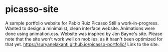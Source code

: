 # picasso-site
A sample portfolio website for Pablo Ruiz Picasso
Still a work-in-progress.
Wanted to design a minimalist, clean interface website.
Animations were done using animation.css.
Website was inspired by Jen Bayne's site.
Please note that the site won't work well on mobiles, as it hasn't been optimized for that yet.
https://suryanelakanti.github.io/picasso-portfolio/
Link to the site.
